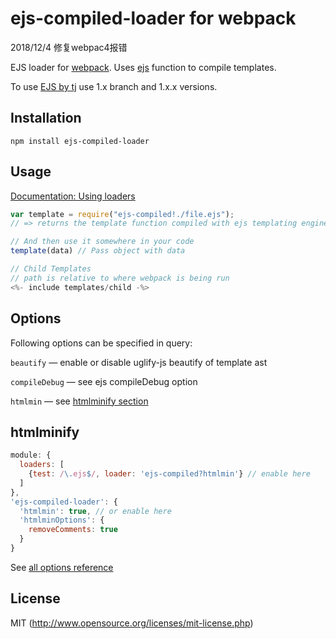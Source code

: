 # ejs-compiled-loader for webpack

2018/12/4 修复webpac4报错

EJS loader for [webpack](http://webpack.github.io/). Uses [ejs](https://github.com/mde/ejs) function to compile templates.

To use [EJS by tj](https://github.com/tj/ejs) use 1.x branch and 1.x.x versions.

## Installation

`npm install ejs-compiled-loader`

## Usage

[Documentation: Using loaders](http://webpack.github.io/docs/using-loaders.html)

``` javascript
var template = require("ejs-compiled!./file.ejs");
// => returns the template function compiled with ejs templating engine.

// And then use it somewhere in your code
template(data) // Pass object with data

// Child Templates
// path is relative to where webpack is being run
<%- include templates/child -%>
```

## Options

Following options can be specified in query:

`beautify` — enable or disable uglify-js beautify of template ast

`compileDebug` — see ejs compileDebug option

`htmlmin` — see [htmlminify section](#htmlminify)

## htmlminify

```javascript
module: {
  loaders: [
    {test: /\.ejs$/, loader: 'ejs-compiled?htmlmin'} // enable here
  ]
},
'ejs-compiled-loader': {
  'htmlmin': true, // or enable here  
  'htmlminOptions': {
    removeComments: true
  }
}
```

See [all options reference](https://github.com/kangax/html-minifier#options-quick-reference)

## License

MIT (http://www.opensource.org/licenses/mit-license.php)



